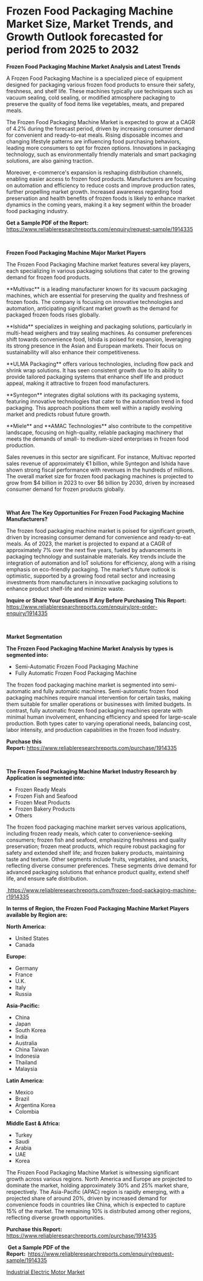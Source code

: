 <p><h1>Frozen Food Packaging Machine Market Size, Market Trends, and Growth Outlook forecasted for period from 2025 to 2032</h1></p><p><strong>Frozen Food Packaging Machine Market Analysis and Latest Trends</strong></p>
<p><p>A Frozen Food Packaging Machine is a specialized piece of equipment designed for packaging various frozen food products to ensure their safety, freshness, and shelf life. These machines typically use techniques such as vacuum sealing, cold sealing, or modified atmosphere packaging to preserve the quality of food items like vegetables, meats, and prepared meals. </p><p>The Frozen Food Packaging Machine Market is expected to grow at a CAGR of 4.2% during the forecast period, driven by increasing consumer demand for convenient and ready-to-eat meals. Rising disposable incomes and changing lifestyle patterns are influencing food purchasing behaviors, leading more consumers to opt for frozen options. Innovations in packaging technology, such as environmentally friendly materials and smart packaging solutions, are also gaining traction. </p><p>Moreover, e-commerce's expansion is reshaping distribution channels, enabling easier access to frozen food products. Manufacturers are focusing on automation and efficiency to reduce costs and improve production rates, further propelling market growth. Increased awareness regarding food preservation and health benefits of frozen foods is likely to enhance market dynamics in the coming years, making it a key segment within the broader food packaging industry.</p></p>
<p><strong>Get a Sample PDF of the Report:&nbsp;</strong> <a href="https://www.reliableresearchreports.com/enquiry/request-sample/1914335?utm_campaign=2740&utm_medium=2&utm_source=Github&utm_content=ia&utm_term=10042025&utm_id=frozen-food-packaging-machine">https://www.reliableresearchreports.com/enquiry/request-sample/1914335</a></p>
<p>&nbsp;</p>
<p><strong>Frozen Food Packaging Machine Major Market Players</strong></p>
<p><p>The Frozen Food Packaging Machine market features several key players, each specializing in various packaging solutions that cater to the growing demand for frozen food products.</p><p>**Multivac** is a leading manufacturer known for its vacuum packaging machines, which are essential for preserving the quality and freshness of frozen foods. The company is focusing on innovative technologies and automation, anticipating significant market growth as the demand for packaged frozen foods rises globally.</p><p>**Ishida** specializes in weighing and packaging solutions, particularly in multi-head weighers and tray sealing machines. As consumer preferences shift towards convenience food, Ishida is poised for expansion, leveraging its strong presence in the Asian and European markets. Their focus on sustainability will also enhance their competitiveness.</p><p>**ULMA Packaging** offers various technologies, including flow pack and shrink wrap solutions. It has seen consistent growth due to its ability to provide tailored packaging systems that enhance shelf life and product appeal, making it attractive to frozen food manufacturers.</p><p>**Syntegon** integrates digital solutions with its packaging systems, featuring innovative technologies that cater to the automation trend in food packaging. This approach positions them well within a rapidly evolving market and predicts robust future growth.</p><p>**Miele** and **AMAC Technologies** also contribute to the competitive landscape, focusing on high-quality, reliable packaging machinery that meets the demands of small- to medium-sized enterprises in frozen food production.</p><p>Sales revenues in this sector are significant. For instance, Multivac reported sales revenue of approximately €1 billion, while Syntegon and Ishida have shown strong fiscal performance with revenues in the hundreds of millions. The overall market size for frozen food packaging machines is projected to grow from $4 billion in 2023 to over $6 billion by 2030, driven by increased consumer demand for frozen products globally.</p></p>
<p>&nbsp;</p>
<p><strong>What Are The Key Opportunities For Frozen Food Packaging Machine Manufacturers?</strong></p>
<p><p>The frozen food packaging machine market is poised for significant growth, driven by increasing consumer demand for convenience and ready-to-eat meals. As of 2023, the market is projected to expand at a CAGR of approximately 7% over the next five years, fueled by advancements in packaging technology and sustainable materials. Key trends include the integration of automation and IoT solutions for efficiency, along with a rising emphasis on eco-friendly packaging. The market's future outlook is optimistic, supported by a growing food retail sector and increasing investments from manufacturers in innovative packaging solutions to enhance product shelf-life and minimize waste.</p></p>
<p><strong>Inquire or Share Your Questions If Any Before Purchasing This Report:</strong> <a href="https://www.reliableresearchreports.com/enquiry/pre-order-enquiry/1914335?utm_campaign=2740&utm_medium=2&utm_source=Github&utm_content=ia&utm_term=10042025&utm_id=frozen-food-packaging-machine">https://www.reliableresearchreports.com/enquiry/pre-order-enquiry/1914335</a></p>
<p>&nbsp;</p>
<p><strong>Market Segmentation</strong></p>
<p><strong>The Frozen Food Packaging Machine Market Analysis by types is segmented into:</strong></p>
<p><ul><li>Semi-Automatic Frozen Food Packaging Machine</li><li>Fully Automatic Frozen Food Packaging Machine</li></ul></p>
<p><p>The frozen food packaging machine market is segmented into semi-automatic and fully automatic machines. Semi-automatic frozen food packaging machines require manual intervention for certain tasks, making them suitable for smaller operations or businesses with limited budgets. In contrast, fully automatic frozen food packaging machines operate with minimal human involvement, enhancing efficiency and speed for large-scale production. Both types cater to varying operational needs, balancing cost, labor intensity, and production capabilities in the frozen food industry.</p></p>
<p><strong>Purchase this Report:&nbsp;</strong><a href="https://www.reliableresearchreports.com/purchase/1914335?utm_campaign=2740&utm_medium=2&utm_source=Github&utm_content=ia&utm_term=10042025&utm_id=frozen-food-packaging-machine">https://www.reliableresearchreports.com/purchase/1914335</a></p>
<p>&nbsp;</p>
<p><strong>The Frozen Food Packaging Machine Market Industry Research by Application is segmented into:</strong></p>
<p><ul><li>Frozen Ready Meals</li><li>Frozen Fish and Seafood</li><li>Frozen Meat Products</li><li>Frozen Bakery Products</li><li>Others</li></ul></p>
<p><p>The frozen food packaging machine market serves various applications, including frozen ready meals, which cater to convenience-seeking consumers; frozen fish and seafood, emphasizing freshness and quality preservation; frozen meat products, which require robust packaging for safety and extended shelf life; and frozen bakery products, maintaining taste and texture. Other segments include fruits, vegetables, and snacks, reflecting diverse consumer preferences. These segments drive demand for advanced packaging solutions that enhance product quality, extend shelf life, and ensure safe distribution.</p></p>
<p><a href="https://www.reliableresearchreports.com/frozen-food-packaging-machine-r1914335?utm_campaign=2740&utm_medium=2&utm_source=Github&utm_content=ia&utm_term=10042025&utm_id=frozen-food-packaging-machine">&nbsp;https://www.reliableresearchreports.com/frozen-food-packaging-machine-r1914335</a></p>
<p><strong>In terms of Region, the Frozen Food Packaging Machine Market Players available by Region are:</strong></p>
<p>
    <p> <strong> North America: </strong>
        <ul>
            <li>United States</li>
            <li>Canada</li>
        </ul>
        </p> 
    <p> <strong> Europe: </strong>
        <ul>
            <li>Germany</li>
            <li>France</li>
            <li>U.K.</li>
            <li>Italy</li>
            <li>Russia</li>
        </ul>
        </p> 
    <p> <strong> Asia-Pacific: </strong>
        <ul>
            <li>China</li>
            <li>Japan</li>
            <li>South Korea</li>
            <li>India</li>
            <li>Australia</li>
            <li>China Taiwan</li>
            <li>Indonesia</li>
            <li>Thailand</li>
            <li>Malaysia</li>
        </ul>
        </p> 
    <p> <strong> Latin America: </strong>
        <ul>
            <li>Mexico</li>
            <li>Brazil</li>
            <li>Argentina Korea</li>
            <li>Colombia</li>
        </ul>
        </p> 
    <p> <strong> Middle East & Africa: </strong>
        <ul>
            <li>Turkey</li>
            <li>Saudi</li>
            <li>Arabia</li>
            <li>UAE</li>
            <li>Korea</li>
        </ul>
    </p>
    </p>
<p><p>The Frozen Food Packaging Machine Market is witnessing significant growth across various regions. North America and Europe are projected to dominate the market, holding approximately 30% and 25% market share, respectively. The Asia-Pacific (APAC) region is rapidly emerging, with a projected share of around 20%, driven by increased demand for convenience foods in countries like China, which is expected to capture 15% of the market. The remaining 10% is distributed among other regions, reflecting diverse growth opportunities.</p></p>
<p><strong>Purchase this Report: </strong><a href="https://www.reliableresearchreports.com/purchase/1914335?utm_campaign=2740&utm_medium=2&utm_source=Github&utm_content=ia&utm_term=10042025&utm_id=frozen-food-packaging-machine">https://www.reliableresearchreports.com/purchase/1914335</a></p>
<p>&nbsp;<strong>Get a Sample PDF of the Report:&nbsp;&nbsp;</strong><a href="https://www.reliableresearchreports.com/enquiry/request-sample/1914335?utm_campaign=2740&utm_medium=2&utm_source=Github&utm_content=ia&utm_term=10042025&utm_id=frozen-food-packaging-machine">https://www.reliableresearchreports.com/enquiry/request-sample/1914335</a></p>
<p><strong></strong></p>
<p><p><a href="https://github.com/gavalegeyndt26/Market-Research-Report-List-1/blob/main/industrial-electric-motor-market.md?utm_campaign=2740&utm_medium=2&utm_source=Github&utm_content=ia&utm_term=10042025&utm_id=frozen-food-packaging-machine">Industrial Electric Motor Market</a></p></p>